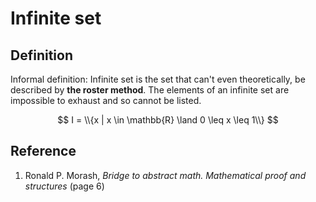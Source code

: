 # Infinite set

## Definition

Informal definition: Infinite set is the set that can't even theoretically, be described by **the roster method**. The elements of an infinite set are impossible to exhaust and so cannot be listed.

$$
I = \\{x | x \in \mathbb{R} \land 0 \leq x \leq 1\\}
$$

## Reference

1. Ronald P. Morash, *Bridge to abstract math. Mathematical proof and structures* (page 6)